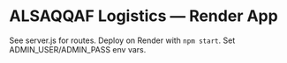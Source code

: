 # ALSAQQAF Logistics — Render App
See server.js for routes. Deploy on Render with `npm start`. Set ADMIN_USER/ADMIN_PASS env vars.
